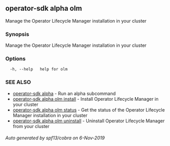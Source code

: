 ## operator-sdk alpha olm

Manage the Operator Lifecycle Manager installation in your cluster

### Synopsis

Manage the Operator Lifecycle Manager installation in your cluster

### Options

```
  -h, --help   help for olm
```

### SEE ALSO

* [operator-sdk alpha](operator-sdk_alpha.md)	 - Run an alpha subcommand
* [operator-sdk alpha olm install](operator-sdk_alpha_olm_install.md)	 - Install Operator Lifecycle Manager in your cluster
* [operator-sdk alpha olm status](operator-sdk_alpha_olm_status.md)	 - Get the status of the Operator Lifecycle Manager installation in your cluster
* [operator-sdk alpha olm uninstall](operator-sdk_alpha_olm_uninstall.md)	 - Uninstall Operator Lifecycle Manager from your cluster

###### Auto generated by spf13/cobra on 6-Nov-2019
